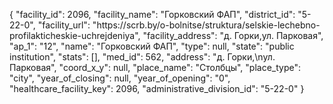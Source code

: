 {
    "facility_id": 2096,
    "facility_name": "Горковский ФАП",
    "district_id": "5-22-0",
    "facility_url": "https:\/\/scrb.by\/o-bolnitse\/struktura\/selskie-lechebno-profilakticheskie-uchrejdeniya",
    "facility_address": "д. Горки,ул. Парковая",
    "ap_1": "12",
    "name": "Горковский ФАП",
    "type": null,
    "state": "public institution",
    "stats": [],
    "med_id": 562,
    "address": "д. Горки,\nул. Парковая",
    "coord_x_y": null,
    "place_name": "Столбцы",
    "place_type": "city",
    "year_of_closing": null,
    "year_of_opening": "0",
    "healthcare_facility_key": 2096,
    "administrative_division_id": "5-22-0"
}